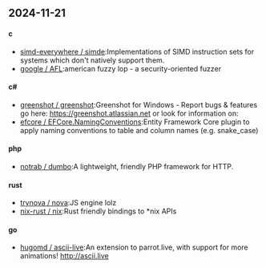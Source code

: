 ## 2024-11-21
#### c
* [simd-everywhere / simde](https://github.com/simd-everywhere/simde):Implementations of SIMD instruction sets for systems which don't natively support them.
* [google / AFL](https://github.com/google/AFL):american fuzzy lop - a security-oriented fuzzer
#### c#
* [greenshot / greenshot](https://github.com/greenshot/greenshot):Greenshot for Windows - Report bugs & features go here: https://greenshot.atlassian.net or look for information on:
* [efcore / EFCore.NamingConventions](https://github.com/efcore/EFCore.NamingConventions):Entity Framework Core plugin to apply naming conventions to table and column names (e.g. snake_case)
#### php
* [notrab / dumbo](https://github.com/notrab/dumbo):A lightweight, friendly PHP framework for HTTP.
#### rust
* [trynova / nova](https://github.com/trynova/nova):JS engine lolz
* [nix-rust / nix](https://github.com/nix-rust/nix):Rust friendly bindings to *nix APIs
#### go
* [hugomd / ascii-live](https://github.com/hugomd/ascii-live):An extension to parrot.live, with support for more animations! http://ascii.live
